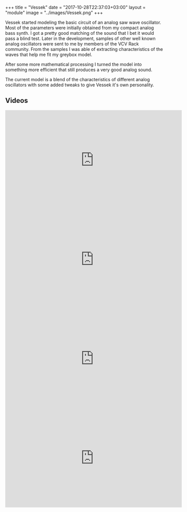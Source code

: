 +++
title = "Vessek"
date = "2017-10-28T22:37:03+03:00"
layout = "module"
image = "../images/Vessek.png"
+++

Vessek started modeling the basic circuit of an analog saw wave oscillator. Most of the parameters were initially obtained from my compact analog bass synth. I got a pretty good matching of the sound that I bet it would pass a blind test. Later in the development, samples of other well known analog oscillators were sent to me by members of the VCV Rack community. From the samples I was able of extracting characteristics of the waves that help me fit my greybox model.

After some more mathematical processing I turned the model into something more efficient that still produces a very good analog sound.

The current model is a blend of the characteristics of different analog oscillators with some added tweaks to give Vessek it's own personality.

## Videos

<iframe width="560" height="315" src="https://www.youtube.com/embed/GPf6u3PLKys" frameborder="0" allowfullscreen></iframe>

<iframe width="560" height="315" src="https://www.youtube.com/embed/FAXCNRXuP1w" frameborder="0" allowfullscreen></iframe>

<iframe width="560" height="315" src="https://www.youtube.com/embed/EvaDTWopD40" frameborder="0" allowfullscreen></iframe>

<iframe width="560" height="315" src="https://www.youtube.com/embed/qtY0TyNwIwQ" frameborder="0" allowfullscreen></iframe>





